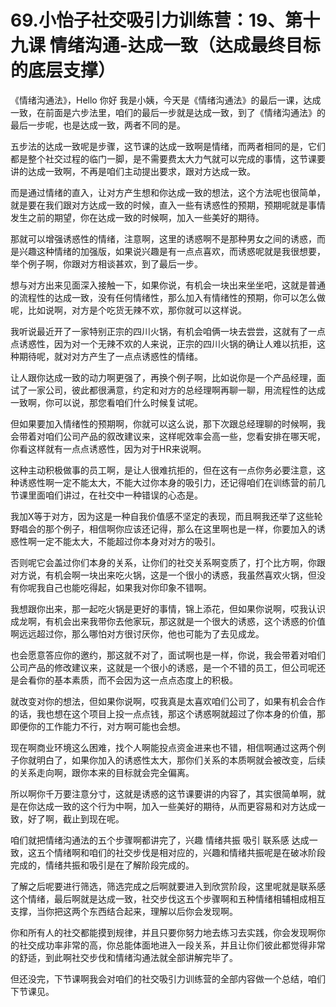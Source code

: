 # 69.小怡子社交吸引力训练营：19、第十九课 情绪沟通-达成一致（达成最终目标的底层支撑）

《情绪沟通法》，Hello 你好 我是小姨，今天是《情绪沟通法》的最后一课，达成一致，在前面是六步法里，咱们的最后一步就是达成一致，到了《情绪沟通法》的最后一步呢，也是达成一致，两者不同的是。

五步法的达成一致呢是步骤，这节课的达成一致啊是情绪，而两者相同的是，它们都是整个社交过程的临门一脚，是不需要费太大力气就可以完成的事情，这节课要讲的达成一致啊，不再是咱们主动提出要求，跟对方达成一致。

而是通过情绪的直入，让对方产生想和你达成一致的想法，这个方法呢也很简单，就是要在我们跟对方达成一致的时候，直入一些有诱惑性的预期，预期呢就是事情发生之前的期望，你在达成一致的时候啊，加入一些美好的期待。

那就可以增强诱惑性的情绪，注意啊，这里的诱惑啊不是那种男女之间的诱惑，而是兴趣这种情绪的加强版，如果说兴趣是有一点点喜欢，而诱惑呢就是我很想要，举个例子啊，你跟对方相谈甚欢，到了最后一步。

想与对方出来见面深入接触一下，如果你说，有机会一块出来坐坐吧，这就是普通的流程性的达成一致，没有任何情绪性，那么加入有情绪性的预期，你可以怎么做呢，比如说啊，对方是个吃货无辣不欢，那你就可以这样说。

我听说最近开了一家特别正宗的四川火锅，有机会咱俩一块去尝尝，这就有了一点点诱惑性，因为对一个无辣不欢的人来说，正宗的四川火锅的确让人难以抗拒，这种期待呢，就对对方产生了一点点诱惑性的情绪。

让人跟你达成一致的动力啊更强了，再换个例子啊，比如说你是一个产品经理，面试了一家公司，彼此都很满意，约定和对方的总经理啊再聊一聊，用流程性的达成一致啊，你可以说，那您看咱们什么时候复试呢。

但如果要加入情绪性的预期啊，你就可以这么说，那下次跟总经理聊的时候啊，我会带着对咱们公司产品的叙改建议来，这样呢效率会高一些，您看安排在哪天呢，你看这样就有一点点诱惑性，因为对于HR来说啊。

这种主动积极做事的员工啊，是让人很难抗拒的，但在这有一点你务必要注意，这种诱惑性啊一定不能太大，不能大过你本身的吸引力，还记得咱们在训练营的前几节课里面咱们讲过，在社交中一种错误的心态是。

我加X等于对方，因为这是一种自我价值感不坚定的表现，而且啊我还举了这些轮野唱会的那个例子，相信啊你应该还记得，那么在这里啊也是一样，你要加入的诱惑性啊一定不能太大，不能超过你本身对对方的吸引。

否则呢它会盖过你们本身的关系，让你们的社交关系啊变质了，打个比方啊，你跟对方说，有机会啊一块出来吃火锅，这是一个很小的诱惑，我虽然喜欢火锅，但没有你呢我自己也能吃得起，如果我对你印象不错啊。

我想跟你出来，那一起吃火锅是更好的事情，锦上添花，但如果你说啊，哎我认识成龙啊，有机会出来我带你去他家玩，那这就是一个很大的诱惑，这个诱惑的价值啊远远超过你，那么哪怕对方很讨厌你，他也可能为了去见成龙。

也会愿意答应你的邀约，那这就不对了，面试啊也是一样，你说，我会带着对咱们公司产品的修改建议来，这就是一个很小的诱惑，是一个不错的员工，但公司呢还是会看你的基本素质，而不会因为这一点点态度上的积极。

就改变对你的想法，但如果你说啊，哎我真是太喜欢咱们公司了，如果有机会合作的话，我也想在这个项目上投一点点钱，那这个诱惑啊就超过了你本身的价值，那即便你的工作能力不行，对方啊可能也会想。

现在啊商业环境这么困难，找个人啊能投点资金进来也不错，相信啊通过这两个例子你就明白了，如果你加入的诱惑性太大，那你们关系的本质啊就会被改变，后续的关系走向啊，跟你本来的目标就会完全偏离。

所以啊你千万要注意分寸，这就是诱惑的这节课要讲的内容了，其实很简单啊，就是在你达成一致的这个行为中啊，加入一些美好的期待，从而更容易和对方达成一致，好了啊，截止到现在呢。

咱们就把情绪沟通法的五个步骤啊都讲完了，兴趣 情绪共振 吸引 联系感 达成一致，这五个情绪啊和咱们的社交步伐是相对应的，兴趣和情绪共振呢是在破冰阶段完成的，情绪共振和吸引是在了解阶段完成的。

了解之后呢要进行筛选，筛选完成之后啊就要进入到欣赏阶段，这里呢就是联系感这个情绪，最后啊就是达成一致，社交步伐这五个步骤啊和五种情绪相辅相成相互支撑，当你把这两个东西结合起来，理解以后你会发现啊。

你和所有人的社交都能摸到规律，并且只要你努力地去练习去实践，你会发现啊你的社交成功率非常的高，你总能体面地进入一段关系，并且让你们彼此都觉得非常的舒适，到此啊社交步伐和情绪沟通法就全部讲解完毕了。

但还没完，下节课啊我会对咱们的社交吸引力训练营的全部内容做一个总结，咱们下节课见。